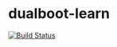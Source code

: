 # dualboot-learn

[![Build Status](https://img.shields.io/endpoint.svg?url=https%3A%2F%2Factions-badge.atrox.dev%2FiManapov%2Fdualboot-learn%2Fbadge%3Fref%3Ddevelop&style=flat)](https://actions-badge.atrox.dev/iManapov/dualboot-learn/goto?ref=develop)
